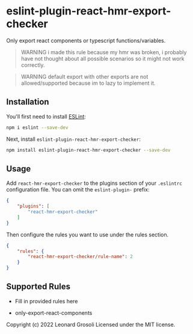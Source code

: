 # eslint-plugin-react-hmr-export-checker

Only export react components or typescript functions/variables.

> WARNING i made this rule because my hmr was broken, i probably have not thought about all possible scenarios so it might not work correctly.

> WARNING default export with other exports are not allowed/supported because im to lazy to implement it.

## Installation

You'll first need to install [ESLint](https://eslint.org/):

```sh
npm i eslint --save-dev
```

Next, install `eslint-plugin-react-hmr-export-checker`:

```sh
npm install eslint-plugin-react-hmr-export-checker --save-dev
```

## Usage

Add `react-hmr-export-checker` to the plugins section of your `.eslintrc` configuration file. You can omit the `eslint-plugin-` prefix:

```json
{
    "plugins": [
        "react-hmr-export-checker"
    ]
}
```


Then configure the rules you want to use under the rules section.

```json
{
    "rules": {
        "react-hmr-export-checker/rule-name": 2
    }
}
```

## Supported Rules

* Fill in provided rules here

* only-export-react-components

<span id="LICENSE_GENERATION_MARKER_0"></span>
Copyright (c) 2022 Leonard Grosoli Licensed under the MIT license.
<span id="LICENSE_GENERATION_MARKER_1"></span>